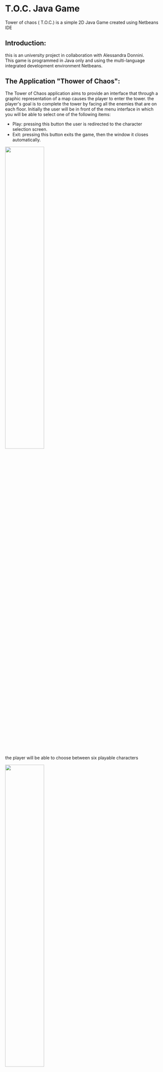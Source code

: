 # T.O.C.  Java Game
Tower of chaos ( T.O.C.) is a simple 2D Java Game created using Netbeans IDE

## Introduction:
this is an university project in collaboration with Alessandra Donnini.                                                                                                     
This game is programmed in Java only and using the multi-language integrated development environment Netbeans.

## The Application "Thower of Chaos":
The Tower of Chaos application aims to provide an interface that through a graphic representation of a map causes the player to enter the tower.
the player's goal is to complete the tower by facing all the enemies that are on each floor.
Initially the user will be in front of the menu interface in which you will be able to select one of the following items:
 * Play: pressing this button the user is redirected to the character selection screen.
 * Exit: pressing this button exits the game, then the window it closes automatically.

<img src="https://user-images.githubusercontent.com/71399341/168172378-cf2848f0-7e6a-4a05-bbfe-47b8594191c3.png" width=50% height=50%>

the player will be able to choose between six playable characters 

<img src="https://user-images.githubusercontent.com/71399341/168169905-c35f1b3c-975b-4bd9-ae1b-de00052e39fc.png" width=50% height=50%>

Once the character has been selected, the player will be able to move freely on the game map using the following commands:
 * W = up;
 * S = down;
 * A = left;
 * D = right;
 * MOUSE SX = atk;
 * SHIFT = run;

## Achieved Goals:

below will be listed the goals of the application related to game actions and animations:

* the movement and actions of the character must be done through smooth animation.

* the user must be able to access the next tower level through a door only if the enemies of that level have all been defeated.

* The movement and actions of all NPCs (Non-Player Character) and enemies must be done via smooth animation.

* there must be a camera with focus on the player character.

* the user cannot exceed the map limits during the game.

* Presence of game music and sounds.

* maps are loaded randomly among those not yet explored by the player.

## Future Goals:
* Expand the number of levels (adding more floors to the tower).

* Add levels with boss enemies

* add NPCs and dialogues
